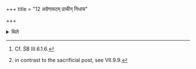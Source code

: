 +++
title = "12 अग्रेणावटम् प्राचीन् निधाय"

+++

<details><summary>थिते</summary>

12. Having placed the Audumbarī, in front of the pit with its point to the east,[^1] having washed it silently[^2] he then sprinkles water in which barley-grains are put, on it;-its top with dive tvā,[^3] its middle with antarikṣāya tvā,[^4] its bottom part with pr̥thivyai tvā.[^5]   

[^1]: Cf. ŚB III.6.1.6.  

[^2]: in contrast to the sacrificial post, see VII.9.9.  

[^3-5]: TS I.3.1.d.  

</details>
